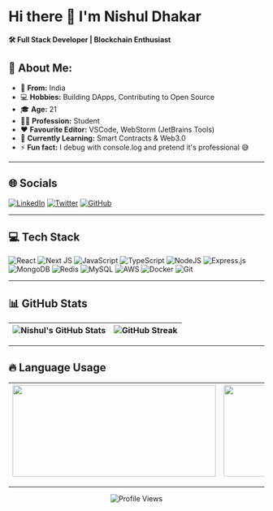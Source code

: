 # Hi there 👋 I'm **Nishul Dhakar**

**🛠️ Full Stack Developer | Blockchain Enthusiast**

## 💫 About Me:
- 🏡 **From:** India
- 💻 **Hobbies:** Building DApps, Contributing to Open Source
- 🎓 **Age:** 21
- 🧑‍🎓 **Profession:** Student
- ❤️ **Favourite Editor:** VSCode, WebStorm (JetBrains Tools)
- 🌱 **Currently Learning:** Smart Contracts & Web3.0
- ⚡ **Fun fact:** I debug with console.log and pretend it's professional 😅

---

## 🌐 Socials
[![LinkedIn](https://img.shields.io/badge/LinkedIn-%230077B5.svg?logo=linkedin&logoColor=white)](https://linkedin.com/in/NishulDhakar)
[![Twitter](https://img.shields.io/badge/Twitter-%231DA1F2.svg?logo=Twitter&logoColor=white)](https://twitter.com/NishulDhakar)
[![GitHub](https://img.shields.io/badge/GitHub-%23121011.svg?logo=github&logoColor=white)](https://github.com/NishulDhakar)

---

## 💻 Tech Stack
![React](https://img.shields.io/badge/react-%2320232a.svg?style=for-the-badge&logo=react&logoColor=%2361DAFB)
![Next JS](https://img.shields.io/badge/Next-black?style=for-the-badge&logo=next.js&logoColor=white)
![JavaScript](https://img.shields.io/badge/javascript-%23323330.svg?style=for-the-badge&logo=javascript&logoColor=%23F7DF1E)
![TypeScript](https://img.shields.io/badge/typescript-%23007ACC.svg?style=for-the-badge&logo=typescript&logoColor=white)
![NodeJS](https://img.shields.io/badge/node.js-6DA55F?style=for-the-badge&logo=node.js&logoColor=white)
![Express.js](https://img.shields.io/badge/express.js-%23404d59.svg?style=for-the-badge&logo=express&logoColor=%2361DAFB)
![MongoDB](https://img.shields.io/badge/MongoDB-%234ea94b.svg?style=for-the-badge&logo=mongodb&logoColor=white)
![Redis](https://img.shields.io/badge/redis-%23DD0031.svg?style=for-the-badge&logo=redis&logoColor=white)
![MySQL](https://img.shields.io/badge/mysql-%2300f.svg?style=for-the-badge&logo=mysql&logoColor=white)
![AWS](https://img.shields.io/badge/AWS-%23FF9900.svg?style=for-the-badge&logo=amazon-aws&logoColor=white)
![Docker](https://img.shields.io/badge/docker-%230db7ed.svg?style=for-the-badge&logo=docker&logoColor=white)
![Git](https://img.shields.io/badge/git-%23F05033.svg?style=for-the-badge&logo=git&logoColor=white)

---

## 📊 GitHub Stats
| ![Nishul's GitHub Stats](https://github-readme-stats.vercel.app/api?username=NishulDhakar&theme=dark&hide_border=false&include_all_commits=true&count_private=true&show_icons=true) | ![GitHub Streak](https://github-readme-streak-stats.herokuapp.com/?user=NishulDhakar&theme=dark&hide_border=false) |
|:--:|:--:|

---

## 🔥 Language Usage
| <img src="https://github-readme-stats.vercel.app/api/top-langs/?username=NishulDhakar&theme=dark&hide_border=false&layout=compact" height="180" width="400"> | <img src="https://github-contributor-stats.vercel.app/api?username=NishulDhakar&limit=5&theme=dark&combine_all_yearly_contributions=true" height="180" width="400"> |
|:--:|:--:|

---

<div align="center">

![Profile Views](https://komarev.com/ghpvc/?username=NishulDhakar&color=brightgreen&style=flat-square)

</div>
